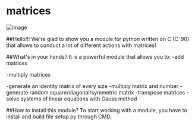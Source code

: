 # matrices

![image](https://github.com/DanyaNewSkater/matrices/assets/100216013/118f451d-1515-4f5e-aabd-d4a2fd10b147)

##Hello!!!
We're glad to show you a module for python written on C (C-90) that allows to conduct a lot of different actions with matrices!

##What's in your hands?
It is a powerful module that allows you to:
-add matrices

-multiply matrices

-generate an identity matrix of every size
-multiply matrix and number
-generate random square/diagonal/symmetric matrix
-transpose matrices
-solve systems of linear equations with Gauss method

##How to install this module?
To start working with a module, you have to install and build file setup.py through CMD.

